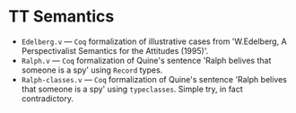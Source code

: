 # TT Semantics

* `Edelberg.v` — `Coq` formalization of illustrative cases from
  'W.Edelberg, A Perspectivalist Semantics for the Attitudes (1995)'.
* `Ralph.v` — `Coq` formalization of Quine's sentence 'Ralph belives
  that someone is a spy' using `Record` types.
* `Ralph-classes.v` — `Coq` formalization of Quine's sentence 'Ralph
  belives that someone is a spy' using `typeclasses`.  Simple try, in
  fact contradictory.
